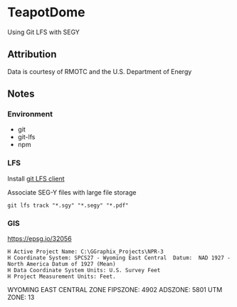 # TeapotDome
Using Git LFS with SEGY

## Attribution

Data is courtesy of RMOTC and the U.S. Department of Energy

## Notes

### Environment

- git
- git-lfs
- npm




### LFS

Install [git LFS client](https://git-lfs.github.com)

Associate SEG-Y files with large file storage

`git lfs track "*.sgy" "*.segy" "*.pdf"`


### GIS

<https://epsg.io/32056>

    H Active Project Name: C:\GGraphix_Projects\NPR-3
    H Coordinate System: SPCS27 - Wyoming East Central  Datum:  NAD 1927 -  North America Datum of 1927 (Mean)
    H Data Coordinate System Units: U.S. Survey Feet
    H Project Measurement Units: Feet.

WYOMING EAST CENTRAL ZONE FIPSZONE: 4902 ADSZONE: 5801 UTM ZONE: 13